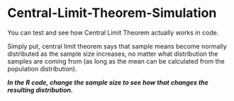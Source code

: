 # Central-Limit-Theorem-Simulation
You can test and see how Central Limit Theorem actually works in code.

Simply put, central limit theorem says that sample means become normally distributed as the sample size increases, no matter what distribution the samples are coming from (as long as the mean can be calculated from the population distribution). 

***In the R code, change the sample size to see how that changes the resulting distribution.***



